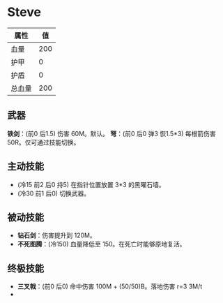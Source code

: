 # Steve
| 属性 | 值 |
| - | - |
| 血量 | 200 |
| 护甲 | 0 |
| 护盾 | 0 |
| 总血量 | 200 |

## 武器
**铁剑**：(前0 后1.5) 伤害 60M。默认。
**弩**：(前0 后0 弹3 恢1.5*3) 每根箭伤害 50R。仅可通过技能切换。

## 主动技能
- (冷15 前2 后0 持5) 在指针位置放置 3*3 的黑曜石墙。
- (冷30 前1 后0) 切换武器。

## 被动技能
- **钻石剑**：伤害提升到 120M。
- **不死图腾**：(冷150) 血量降低至 150。在死亡时能够原地复活。

## 终极技能
- **三叉戟**：(前0 后0) 命中伤害 100M + (50/50)B。落地伤害 r=3 3M/t
- 
